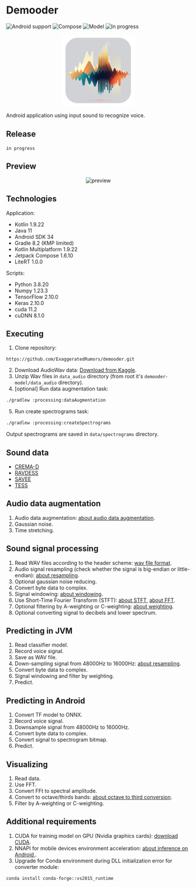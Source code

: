 # Demooder

![Android support](https://shields.io/badge/Android-SDK_34-green) ![Compose](https://shields.io/badge/Jetpack_Compose-1.6.10-blue) ![Model](https://shields.io/badge/TensorFlow-2.10.0-orange) ![In progress](https://shields.io/badge/In_progress-purple)

<p align="center">
    <img src="refs/logo.png" width="200" alt="logo"/> 
</p>

Android application using input sound to recognize voice.

## Release
`
in progress
`

## Preview

<p align="center">
    <img src="refs/preview.gif" width="400" alt="preview"/> 
</p>

## Technologies
Application:
- Kotlin 1.9.22
- Java 11
- Android SDK 34
- Gradle 8.2 (KMP limited)
- Kotlin Multiplatform 1.9.22
- Jetpack Compose 1.6.10
- LiteRT 1.0.0

Scripts:
- Python 3.8.20
- Numpy 1.23.3
- TensorFlow 2.10.0
- Keras 2.10.0
- cuda 11.2
- cuDNN 8.1.0


## Executing
1. Clone repository:
```agsl
https://github.com/ExaggeratedRumors/demooder.git
```
2. Download AudioWav data: <a href="https://www.kaggle.com/api/v1/datasets/download/ejlok1/cremad">Download from Kaggle</a>.
3. Unzip Wav files in `data_audio` directory (from root it's `demooder-model/data_audio` directory).
4. [optional] Run data augmentation task:
```bash
./gradlew :processing:dataAugmentation
```
5. Run create spectrograms task:
```bash
./gradlew :processing:createSpectrograms
```
Output spectrograms are saved in `data/spectrograms` directory.

## Sound data
- <a href="https://cheyneycomputerscience.github.io/CREMA-D/">CREMA-D</a>
- <a href="https://www.kaggle.com/datasets/uwrfkaggler/ravdess-emotional-speech-audio">RAVDESS</a>
- <a href="https://www.kaggle.com/datasets/barelydedicated/savee-database">SAVEE</a>
- <a href="https://www.kaggle.com/datasets/ejlok1/toronto-emotional-speech-set-tess">TESS</a>

## Audio data augmentation
1. Audio data augmentation: <a href="https://medium.com/@notabelardoriojas/environmental-sound-classification-investigating-different-spectrograms-and-audio-augmentation-95f6989d0ae5">about audio data augmentation</a>.
2. Gaussian noise.
3. Time stretching.

## Sound signal processing
1. Read WAV files according to the header scheme: <a href="http://soundfile.sapp.org/doc/WaveFormat/">wav file format</a>.
2. Audio signal resampling (check whether the signal is big-endian or little-endian): <a href="https://en.wikipedia.org/wiki/Sample-rate_conversion">about resampling</a>.
3. Optional gaussian noise reducing.
4. Convert byte data to complex.
5. Signal windowing: <a href="https://download.ni.com/evaluation/pxi/Understanding%20FFTs%20and%20Windowing.pdf">about windowing</a>.
6. Use Short-Time Fourier Transform (STFT): <a href="https://brianmcfee.net/dstbook-site/content/ch09-stft/STFT.html">about STFT</a>, <a href="https://www.ni.com/docs/en-US/bundle/diadem/page/genmaths/genmaths/calc_fouriertransform.html">about FFT</a>.
7. Optional filtering by A-weighting or C-weighting: <a href="https://www.noisemeters.com/help/faq/frequency-weighting/">about weighting</a>.
8. Optional converting signal to decibels and lower spectrum.

## Predicting in JVM
1. Read classifier model.
2. Record voice signal.
3. Save as WAV file. 
4. Down-sampling signal from 48000Hz to 16000Hz: <a href="https://gist.github.com/mattmalec/6ceee1f3961ff3068727ca98ff199fab">about resampling</a>.
5. Convert byte data to complex.
6. Signal windowing and filter by weighting.
7. Predict.

## Predicting in Android
1. Convert TF model to ONNX.
2. Record voice signal.
3. Downsample signal from 48000Hz to 16000Hz.
4. Convert byte data to complex.
5. Convert signal to spectrogram bitmap.
6. Predict.

## Visualizing
1. Read data.
2. Use FFT.
3. Convert FFt to spectral amplitude.
4. Convert to octave/thirds bands: <a href="https://sengpielaudio.com/calculator-octave.htm">about octave to third conversion</a>.
5. Filter by A-weighting or C-weighting.


## Additional requirements
1. CUDA for training model on GPU (Nvidia graphics cards): <a href="https://developer.nvidia.com/compute/machine-learning/cudnn/secure/7.6.3.30/Production/10.0_20190822/cudnn-10.0-windows10-x64-v7.6.3.30.zip">download CUDA</a>.
2. NNAPI for mobile devices environment acceleration: <a href="https://blog.jetbrains.com/kotlin/2022/12/kotlindl-0-5-has-come-to-android">about inference on Android </a>.
3. Upgrade for Conda environment during DLL initialization error for converter module:
```agsl
conda install conda-forge::vs2015_runtime
```

